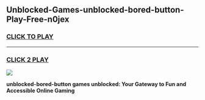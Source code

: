 
## Unblocked-Games-unblocked-bored-button-Play-Free-n0jex
<h3>
<a href="https://premium76.site?title=unblocked-bored-button&ref=10A">CLICK TO PLAY</a></h3>
<hr>

<h3>
<a href="https://premium76.site?title=unblocked-bored-button&ref=10A">CLICK 2 PLAY</a>
  
</h3>

<a href="https://premium76.site?title=unblocked-bored-button&ref=10A"><img src="https://clearcache.store/games.png"></a>


**unblocked-bored-button games unblocked: Your Gateway to Fun and Accessible Online Gaming**
